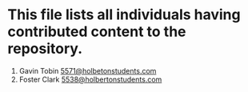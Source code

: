 # This file lists all individuals having contributed content to the repository.

1. Gavin Tobin <5571@holbetonstudents.com>
2. Foster Clark <5538@holbertonstudents.com>

